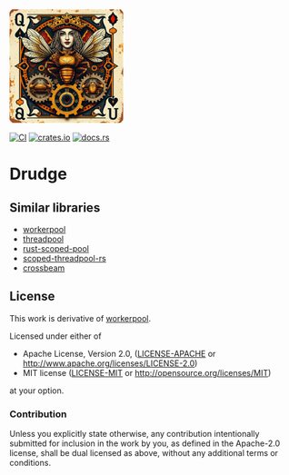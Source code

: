 <img src="assets/logo.png" alt="logo" width="200"/>

[![CI](https://github.com/jdidion/drudge/actions/workflows/ci.yaml/badge.svg)](https://github.com/jdidion/drudge/actions/workflows/ci.yaml)
[![crates.io](https://img.shields.io/crates/v/drudge.svg)](https://crates.io/crates/drudge)
[![docs.rs](https://docs.rs/drudge/badge.svg)](https://docs.rs/drudge)

# Drudge

<!-- cargo-rdme -->

## Similar libraries

* [workerpool](https://docs.rs/workerpool/latest/workerpool/)
* [threadpool](http://github.com/rust-threadpool/rust-threadpool)
* [rust-scoped-pool](http://github.com/reem/rust-scoped-pool)
* [scoped-threadpool-rs](https://github.com/Kimundi/scoped-threadpool-rs)
* [crossbeam](https://github.com/aturon/crossbeam)

## License

This work is derivative of
[workerpool](http://github.com/rust-threadpool/rust-threadpool).

Licensed under either of

 * Apache License, Version 2.0, ([LICENSE-APACHE](LICENSE-APACHE) or http://www.apache.org/licenses/LICENSE-2.0)
 * MIT license ([LICENSE-MIT](LICENSE-MIT) or http://opensource.org/licenses/MIT)

at your option.

### Contribution

Unless you explicitly state otherwise, any contribution intentionally
submitted for inclusion in the work by you, as defined in the Apache-2.0
license, shall be dual licensed as above, without any additional terms or
conditions.
